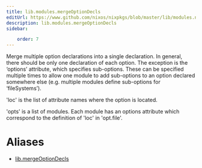 ```yaml
---
title: lib.modules.mergeOptionDecls
editUrl: https://www.github.com/nixos/nixpkgs/blob/master/lib/modules.nix#L748C4
description: lib.modules.mergeOptionDecls
sidebar:

    order: 7
---
```


Merge multiple option declarations into a single declaration.  In
general, there should be only one declaration of each option.
The exception is the ‘options’ attribute, which specifies
sub-options.  These can be specified multiple times to allow one
module to add sub-options to an option declared somewhere else
(e.g. multiple modules define sub-options for ‘fileSystems’).

'loc' is the list of attribute names where the option is located.

'opts' is a list of modules.  Each module has an options attribute which
correspond to the definition of 'loc' in 'opt.file'.


# Aliases

- [lib.mergeOptionDecls](reference/lib/lib-mergeOptionDecls)


